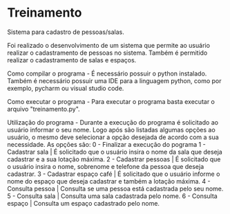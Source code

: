 # Treinamento
Sistema para cadastro de pessoas/salas. 

Foi realizado o desenvolvimento de um sistema que permite ao usuário realizar o cadastramento de pessoas no sistema. Também é permitido realizar o cadastramento de salas e espaços.

Como compilar o programa - É necessário possuir o python instalado. Também é necessário possuir uma IDE para a linguagem python, como por exemplo, pycharm ou visual studio code.

Como executar o programa - Para executar o programa basta executar o arquivo "treinamento.py". 

Utilização do programa - Durante a execução do programa é solicitado ao usuário informar o seu nome. Logo após são listadas algumas opções ao usuário, o mesmo deve selecionar a opção desejada de acordo com a sua necessidade. 
As opções são:
0 - Finalizar a execução do pograma
1 - Cadastrar sala | É solicitado que o usuário insira o nome da sala que deseja cadastrar e a sua lotação máxima.
2 - Cadastrar pessoas | É solicitado que o usuário insira o nome, sobrenome e telefone da pessoa que deseja cadastrar.
3 - Cadastrar espaço café | É solicitado que o usuário informe o nome do espaço que deseja cadastrar e também a lotação máxima.
4 - Consulta pessoa | Consulta se uma pessoa está cadastrada pelo seu nome.
5 - Consulta sala | Consulta uma sala cadastrada pelo nome.
6 - Consulta espaço | Consulta um espaço cadastrado pelo nome.
